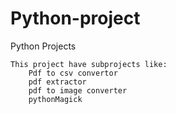 # Python-project
Python Projects

	This project have subprojects like:
		Pdf to csv convertor
		pdf extractor
		pdf to image converter
		pythonMagick
